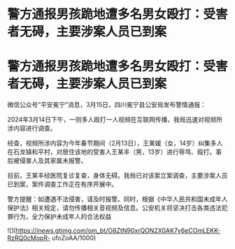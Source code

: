 # 警方通报男孩跪地遭多名男女殴打：受害者无碍，主要涉案人员已到案

# 警方通报男孩跪地遭多名男女殴打：受害者无碍，主要涉案人员已到案

微信公众号“平安冕宁”消息，3月15日，四川冕宁县公安局发布警情通报：

2024年3月14日下午，一则多人殴打一人视频在互联网传播，我局迅速对视频所涉内容进行调查。

经查，视频所涉内容为今年春节期间（2月13日），王某媛（女，14岁）纠集多人在石龙镇和平村，对居住该地的受害人王某丰（男，13岁）进行辱骂、殴打。事后被侵害人及其家属未报警。

目前，王某丰经医院复诊复查，身体无碍。我局已对该案立案调查，主要涉案人员已到案，案件调查工作正在有序开展中。

警方提醒：如遭遇不法侵害，请及时报警。同时，根据《中华人民共和国未成年人保护法》相关规定，请勿传播相关音视频及信息。公安机关将坚决打击各类违法犯罪行为，全力保护未成年人的合法权益

![](https://inews.gtimg.com/om_bt/O8ZtN90xrQON2X0AK7y6eCOmLEKK-RzRQ0cMopR-
ufoZoAA/1000)


